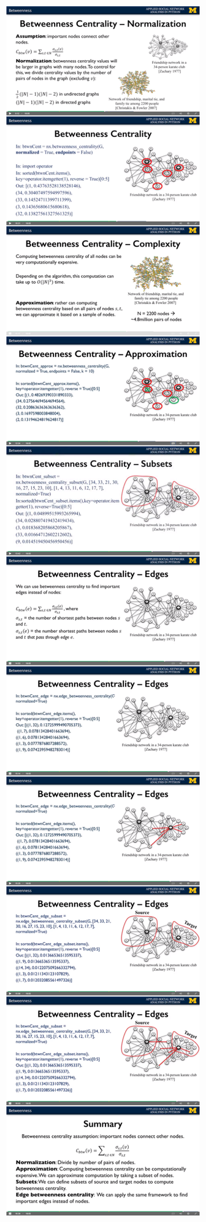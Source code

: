<img src='../images/26.png' />
<img src='../images/27.png' />
<img src='../images/28.png' />
<img src='../images/29.png' />
<img src='../images/30.png' />
<img src='../images/31.png' />
<img src='../images/32.png' />
<img src='../images/33.png' />
<img src='../images/34.png' />
<img src='../images/35.png' />
<img src='../images/36.png' />